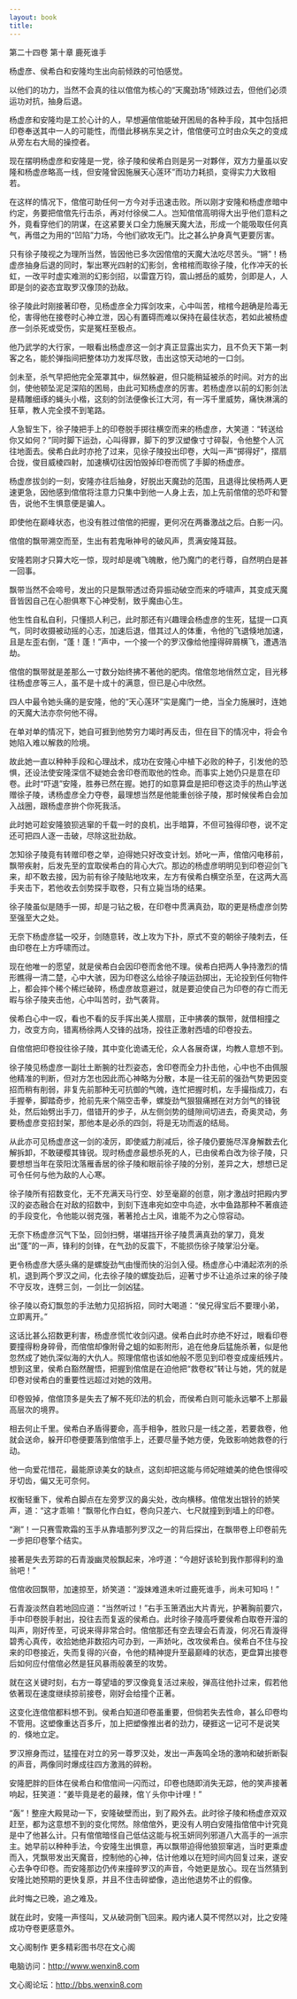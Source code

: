 ```yaml
---
layout: book
title:
---
```

第二十四卷 第十章 鹿死谁手

杨虚彦、侯希白和安隆均生出向前倾跌的可怕感觉。

以他们的功力，当然不会真的往以倌倌为核心的“天魔劲场”倾跌过去，但他们必须运功对抗，抽身后退。

杨虚彦和安隆均是工於心计的人，早想遍倌倌能破开困局的各种手段，其中包括把印卷奉送其中一人的可能性，而借此移祸东吴之计，倌倌便可立时由众矢之的变成从旁左右大局的操控者。

现在摆明杨虚彦和安隆是一党，徐子陵和侯希白则是另一对夥伴，双方力量虽以安隆和杨虚彦略高一线，但安隆曾因施展天心莲环”而功力耗损，变得实力大致相若。

在这样的情况下，倌倌可助任何一方今对手迅速击败。所以刚才安隆和杨虚彦暗中约定，务要把倌倌先行击杀，再对付徐侯二人。岂知倌倌高明得大出乎他们意料之外，竟看穿他们的阴谋，在这紧要关口全力施展天魔大法，形成一个能吸取任何真气，再借之为用的“凹陷”力场，今他们欲攻无门。比之甚么护身真气更要厉害。

只有徐子陵视之为理所当然，皆因他已多次因倌倌的天魔大法吃尽苦头。“锵”！杨虚彦抽身后退的同时，掣出寒光四射的幻影剑，舍棺棺而取徐子陵，化作冲天的长虹，一改平时虚实难测的幻影剑招，以雷霆万钧，震山撼岳的威势，剑即是人，人即是剑的姿态宜取罗汉像顶的劲敌。

徐子陵此时刚接著印卷，见杨虚彦全力挥剑攻来，心中叫苦，棺棺今趟确是险毒无伦，害得他在接卷时心神立泄，因心有置碍而难以保持在最佳状态，若如此被杨虚彦一剑杀死或受伤，实是冤枉至极点。

他乃武学的大行家，一眼看出杨虚彦这一剑才真正显露出实力，且不负天下第一刺客之名，能於弹指间把整体功力发挥尽致，击出这惊天动地的一口剑。

剑未至，杀气早把他完全笼罩其中，纵然躲避，但只能稍延被杀的时间。对方的出剑，使他顿坠泥足深陷的困局，由此可知杨虚彦的厉害。若杨虚彦以前的幻影剑法是精雕细琢的蝇头小楷，这刻的剑法便像长江大河，有一泻千里威势，痛快淋漓的狂草，教人完全摸不到笔路。

人急智生下，徐子陵把手上的印卷脱手掷往横空而来的杨虚彦，大笑道：“转送给你又如何？”同时脚下运劲，心叫得罪，脚下的罗汉塑像寸寸碎裂，令他整个人沉往地面去。侯希白此时亦抢了过来，见徐子陵投出印卷，大叫一声“掷得好”，摺扇合拢，俊目威棱四射，加速横切往因怕毁掉印卷而慌了手脚的杨虚彦。

杨虚彦拔剑的一刻，安隆亦往后抽身，好脱出天魔劲的范围，且退得比侯杨两人更速更急，因他感到倌倌将注意力只集中到他一人身上去，加上先前倌倌的恐吓和警告，说他不生惧意便是骗人。

即使他在巅峰状态，也没有胜过倌倌的把握，更何况在两番激战之后。白影一闪。

倌倌的飘带溯空而至，生出有若鬼啾神号的破风声，贯满安隆耳鼓。

安隆若刚才只算大吃一惊，现时却是魂飞魄散，他乃魔门的老行尊，自然明白是甚一回事。

飘带当然不会啼号，发出的只是飘带透过奇异振动破空而来的呼啸声，其变成天魔音皆因自己在心胆俱寒下心神受制，致乎魔由心生。

他生性自私自利，只懂损人利己，此时那还有兴趣理会杨虚彦的生死，猛提一口真气，同时收摄被动摇的心志，加速后退，借其过人的体重，令他的飞退倏地加速，且是左歪右倒，“蓬！蓬！”声中，一个接一个的罗汉像给他撞得碎屑横飞，遭遇浩劫。

倌倌的飘带就是差那么一寸数分始终拂不著他的肥肉。倌倌忽地俏然立定，目光移往杨虚彦等三人，虽不是十成十的满意，但已是心中欣然。

四人中最令她头痛的是安隆，他的“天心莲环”实是魔门一绝，当全力施展时，连她的天魔大法亦奈何他不得。

在单对单的情况下，她自可捱到他势穷力竭时再反击，但在目下的情况中，将会令她陷入难以解救的险境。

故此她一直以种种手段和心理战术，成功在安隆心中植下必败的种子，引发他的恐惧，还设法使安隆深信不疑她会舍印卷而取他的性命。而事实上她仍只是意在印卷。此时“吓退”安隆，胜券已然在握。她打的如意算盘是把印卷这烫手的热山竽送赠徐子陵，诱杨虚彦全力夺卷，最理想当然是他能重创徐子陵，那时候侯希白会加入战圈，跟杨虚彦拚个你死我活。

此时她可趁安隆狼狈逃窜的千载一时的良机，出手暗算，不但可独得印卷，说不定还可把四人逐一击破，尽除这批劲敌。

怎知徐子陵竟有转赠印卷之举，迫得她只好改变计划。娇叱一声，倌倌闪电移前，飘带疾射，后发先至的宜取侯希白的背心大穴。那边的杨虚彦明明见到印卷迎剑飞来，却不敢去接，因为前有徐子陵贴地攻来，左方有侯希白横空杀至，在这两大高手夹击下，若他收去剑势探手取卷，只有立毙当场的结果。

徐子陵虽似是随手一掷，却是刁钻之极，在印卷中贯满真劲，取的更是杨虚彦剑势至强至大之处。

无奈下杨虚彦猛一咬牙，剑随意转，改上攻为下扑，原式不变的朝徐子陵刺去，任由印卷在上方呼啸而过。

现在他唯一的愿望，就是侯希白会因印卷而舍他不理。侯希白把两人争持激烈的情形瞧得一清二楚，心中大骇，因为印卷这么给徐子陵运劲掷出，无论投到任何物件上，都会摔个稀个稀烂破碎，杨虚彦故意避过，就是要迫使自己为印卷的存亡而无暇与徐子陵夹击他，心中叫苦时，劲气袭背。

侯希白心中一叹，看也不看的反手挥出美人摺扇，正中拂袭的飘带，就借相撞之力，改变方向，错离杨徐两人交锋的战场，投往正激射西墙的印卷投去。

自倌倌把印卷投往徐子陵，其中变化诡谲无伦，众人各展奇谋，均教人意想不到。

徐子陵见杨虚彦一副壮土断腕的壮烈姿态，舍印卷而全力扑击他，心中也不由佩服他精准的判断，但对方怎也因此而心神略为分散，本是一往无前的强劲气势更因变招而稍有削弱，非复先前那种无可抗御的气魄，连忙把握时机，左手撮指成刀，右手握拳，脚踏奇步，抢前先来个隔空击拳，螺旋劲气狠狠痛撼在对方剑气的锋锐处，然后始劈出手刀，借错开的步子，从左侧剑势的缝隙间切进去，奇奥灵动，务要杨虚彦变招封架，那他本是必杀的四剑，将是无功而返的结局。

从此亦可见杨虚彦这一剑的凌厉，即使威力削减后，徐子陵仍要施尽浑身解数去化解拆卸，不敢硬樱其锋锐。现时杨虚彦最想杀死的人，已由侯希白改为徐子陵，只要想想当年在荥阳沈落雁香居的徐子陵和眼前徐子陵的分别，差异之大，想想已足可令任何与他为敌的人心寒。

徐子陵所有招数变化，无不充满天马行空、妙至毫巅的创意，刚才激战时把殿内罗汉的姿态融合在对敌的招数中，到刻下连串宛如空中鸟迹，水中鱼路那种不著痕迹的手段变化，令他能以弱克强，著著抢占土风，谁能不为之心惊容动。

无奈下杨虚彦沉气下坠，回剑扫劈，堪堪挡开徐子陵贯满真劲的掌刀，竟发出“蓬”的一声，锋利的剑锋，在气劲的反震下，不能损伤徐子陵掌沿分毫。

更令杨虚彦大感头痛的是螺旋劲气由慢而快的沿剑入侵。杨虚彦心中涌起浓冽的杀机，退到两个罗汉之间，化去徐子陵的螺旋劲后，迎著寸步不让追杀过来的徐子陵不守反攻，连劈三剑，一剑比一剑凶猛。

徐子陵以奇幻飘忽的手法勉力见招拆招，同时大喝道：“侯兄得宝后不要理小弟，立即离开。”

这话比甚么招数更利害，杨虚彦慌忙收剑闪退。侯希白此时亦绝不好过，眼看印卷要撞得粉身碎骨，而倌倌却像附骨之蛆的如影附形，追在他身后猛施杀著，似是他忽然成了她仇深似海的大仇人。照理倌倌也该如他般不愿见到印卷变成废纸残片。想到这里，侯希白豁然醒悟，把握到倌倌是在迫他把“救卷权”转让与她，凭的就是印卷对侯希白的重要性远超过对她的效用。

印卷毁掉，倌倌顶多是失去了解不死印法的机会，而侯希白则可能永远攀不上那最高层次的境界。

相去何止千里。侯希白矛盾得要命，高手相争，胜败只是一线之差，若要救卷，他就会送命，躲开印卷便要落到倌倌手上，还要尽量予她方便，免致影响她救卷的行动。

他一向爱花惜花，最能原谅美女的缺点，这刻却把这能与师妃暄媲美的绝色恨得咬牙切齿，偏又无可奈何。

权衡轻重下，侯希白脚点在左旁罗汉的鼻尖处，改向横移。倌倌发出银铃的娇笑声，道：“这才乖嘛！”飘带化作白虹，卷向只差六、七尺就撞到到墙上的印卷。

“涮”！一只赛雪欺霜的玉手从靠墙那列罗汉之一的背后探出，在飘带卷上印卷前先一步把印卷擎个结实。

接著是失去芳踪的石青漩幽灵般飘起来，冷哼道：“今趟好该轮到我作那得利的渔翁吧！”

倌倌收回飘带，加速掠至，娇笑道：“漩妹难道未听过鹿死谁手，尚未可知吗！”

石青漩淡然自若地回应道：“当然听过！”右手玉箫洒出大片青光，护著胸前要穴，手中印卷脱手射出，投往去而复返的侯希白。此时徐子陵高呼要侯希白取卷开溜的叫声，刚好传至，可说来得非常合时。倌倌那还有空去理会石青漩，何况石青漩得碧秀心真传，收拾她绝非数招内可办到，一声娇叱，改攻侯希白。侯希白不住与投来的印卷接近，失而复得的兴奋，令他的精神提升至最巅峰的状态，更盘算出接卷后如何应付倌倌必然是狂风暴雨般袭至的攻势。

就在这关键时刻，右方一尊望墙的罗汉像竟复活过来般，弹高往他扑过来，假若他依著现在速度继续掠前接卷，刚好会给撞个正著。

这变化连倌倌都料想不到。侯希白知道印卷虽重要，但倘若失去性命，甚么印卷均不管用。这塑像重达百多斤，加上把塑像推出者的劲力，硬捱这一记可不是说笑的．倏地立定。

罗汉擦身而过，猛撞在对立的另一尊罗汉处，发出一声轰鸣全场的激响和破折断裂的声音，两像同时爆成往四方激溅的碎粉。

安隆肥胖的巨体在侯希白和倌倌间一闪而过，印卷也随即消失无踪，他的笑声接著响起，狂笑道：“姜毕竟是老的最辣，倌丫头你中计哩！”

“轰”！整座大殿晃动一下，安隆破壁而出，到了殿外去。此时徐子陵和杨虚彦双双赶至，都为这意想不到的变化愕然。除倌倌外，更没有人明白安隆指倌倌中计究竟是中了他甚么计。只有倌倌暗怪自己低估这能与祝玉妍同列邪道八大高手的一派宗主。她早前以种种手法，今安隆生出惧意，再以飘带迫得他狼狈窜逃，当时更乘虚而入，凭飘带发出天魔音，控制他的心神，估计他难以在短时间内回复过来，遂安心去争夺印卷。而安隆那边仍传来撞碎罗汉的声音，今她更是放心。现在当然猜到安隆比她预期的更快复原，并且不住击碎塑像，造出他退势不止的假像。

此时悔之已晚，追之难及。

就在此时，安隆一声怪叫，又从破洞倒飞回来。殿内诸人莫不愕然以对，比之安隆成功夺卷更感意外。

文心阁制作 更多精彩图书尽在文心阁

电脑访问：http://www.wenxin8.com

文心阁论坛：http://bbs.wenxin8.com